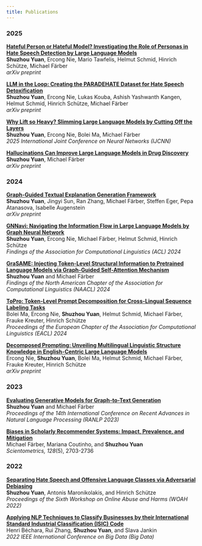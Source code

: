 ```yaml
---
title: Publications
---
```


### 2025

**[Hateful Person or Hateful Model? Investigating the Role of Personas in Hate Speech Detection by Large Language Models](https://arxiv.org/abs/2506.08593)**  
**Shuzhou Yuan**, Ercong Nie, Mario Tawfelis, Helmut Schmid, Hinrich Schütze, Michael Färber  
*arXiv preprint*

**[LLM in the Loop: Creating the PARADEHATE Dataset for Hate Speech Detoxification](https://arxiv.org/abs/2506.01484)**  
**Shuzhou Yuan**, Ercong Nie, Lukas Kouba, Ashish Yashwanth Kangen, Helmut Schmid, Hinrich Schütze, Michael Färber  
*arXiv preprint*

**[Why Lift so Heavy? Slimming Large Language Models by Cutting Off the Layers](https://arxiv.org/abs/2402.11700)**  
**Shuzhou Yuan**, Ercong Nie, Bolei Ma, Michael Färber  
*2025 International Joint Conference on Neural Networks (IJCNN)*

**[Hallucinations Can Improve Large Language Models in Drug Discovery](https://arxiv.org/abs/2501.13824)**  
**Shuzhou Yuan**, Michael Färber  
*arXiv preprint*

### 2024

**[Graph-Guided Textual Explanation Generation Framework](https://arxiv.org/abs/2412.12318)**  
**Shuzhou Yuan**, Jingyi Sun, Ran Zhang, Michael Färber, Steffen Eger, Pepa Atanasova, Isabelle Augenstein  
*arXiv preprint*

**[GNNavi: Navigating the Information Flow in Large Language Models by Graph Neural Network](https://aclanthology.org/2024.findings-acl.237)**  
**Shuzhou Yuan**, Ercong Nie, Michael Färber, Helmut Schmid, Hinrich Schütze  
*Findings of the Association for Computational Linguistics (ACL) 2024*

**[GraSAME: Injecting Token-Level Structural Information to Pretrained Language Models via Graph-Guided Self-Attention Mechanism](https://aclanthology.org/2024.findings-naacl.58)**  
**Shuzhou Yuan** and Michael Färber  
*Findings of the North American Chapter of the Association for Computational Linguistics (NAACL) 2024*

**[ToPro: Token-Level Prompt Decomposition for Cross-Lingual Sequence Labeling Tasks](https://aclanthology.org/2024.eacl-long.164)**  
Bolei Ma, Ercong Nie, **Shuzhou Yuan**, Helmut Schmid, Michael Färber, Frauke Kreuter, Hinrich Schütze  
*Proceedings of the European Chapter of the Association for Computational Linguistics (EACL) 2024*

**[Decomposed Prompting: Unveiling Multilingual Linguistic Structure Knowledge in English-Centric Large Language Models](https://arxiv.org/pdf/2402.18397)**  
Ercong Nie, **Shuzhou Yuan**, Bolei Ma, Helmut Schmid, Michael Färber, Frauke Kreuter, Hinrich Schütze  
*arXiv preprint*

### 2023

**[Evaluating Generative Models for Graph-to-Text Generation](https://aclanthology.org/2023.ranlp-1.133/)**  
**Shuzhou Yuan** and Michael Färber  
*Proceedings of the 14th International Conference on Recent Advances in Natural Language Processing (RANLP 2023)*  

**[Biases in Scholarly Recommender Systems: Impact, Prevalence, and Mitigation](https://scholar.google.com/citations?view_op=view_citation&hl=en&user=ZMQ1C6gAAAAJ&citation_for_view=ZMQ1C6gAAAAJ:u-x6o8ySG0sC)**  
Michael Färber, Mariana Coutinho, and **Shuzhou Yuan**  
*Scientometrics, 128*(5), 2703-2736

### 2022
**[Separating Hate Speech and Offensive Language Classes via Adversarial Debiasing](https://aclanthology.org/2022.woah-1.1/)**  
**Shuzhou Yuan**, Antonis Maronikolakis, and Hinrich Schütze  
*Proceedings of the Sixth Workshop on Online Abuse and Harms (WOAH 2022)*  

**[Applying NLP Techniques to Classify Businesses by their International Standard Industrial Classification (ISIC) Code](https://ieeexplore.ieee.org/abstract/document/10020787)**  
Henri Béchara, Rui Zhang, **Shuzhou Yuan**, and Slava Jankin  
*2022 IEEE International Conference on Big Data (Big Data)*